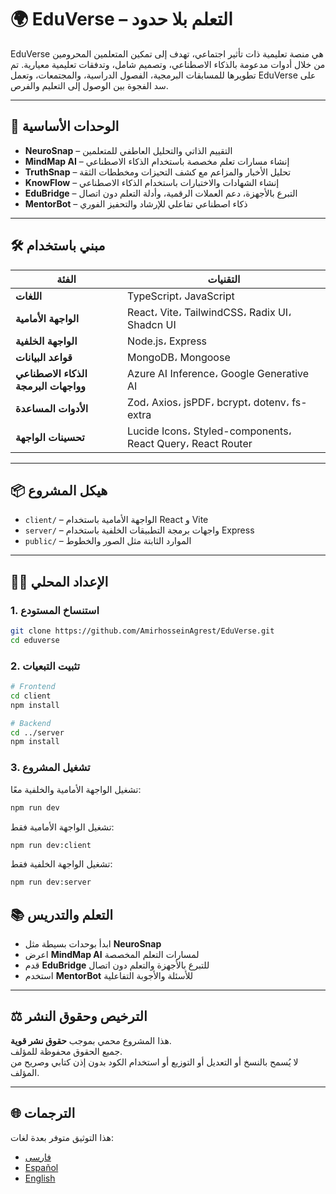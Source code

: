 # 🌍 EduVerse – التعلم بلا حدود

EduVerse هي منصة تعليمية ذات تأثير اجتماعي، تهدف إلى تمكين المتعلمين المحرومين من خلال أدوات مدعومة بالذكاء الاصطناعي، وتصميم شامل، وتدفقات تعليمية معيارية. تم تطويرها للمسابقات البرمجية، الفصول الدراسية، والمجتمعات، وتعمل EduVerse على سد الفجوة بين الوصول إلى التعليم والفرص.

---

## 🧠 الوحدات الأساسية

- **NeuroSnap** – التقييم الذاتي والتحليل العاطفي للمتعلمين  
- **MindMap AI** – إنشاء مسارات تعلم مخصصة باستخدام الذكاء الاصطناعي  
- **TruthSnap** – تحليل الأخبار والمزاعم مع كشف التحيزات ومخططات الثقة  
- **KnowFlow** – إنشاء الشهادات والاختبارات باستخدام الذكاء الاصطناعي  
- **EduBridge** – التبرع بالأجهزة، دعم العملات الرقمية، وأدلة التعلم دون اتصال  
- **MentorBot** – ذكاء اصطناعي تفاعلي للإرشاد والتحفيز الفوري  

---

## 🛠️ مبني باستخدام

| الفئة | التقنيات |
|------|-----------|
| **اللغات** | TypeScript، JavaScript |
| **الواجهة الأمامية** | React، Vite، TailwindCSS، Radix UI، Shadcn UI |
| **الواجهة الخلفية** | Node.js، Express |
| **قواعد البيانات** | MongoDB، Mongoose |
| **الذكاء الاصطناعي وواجهات البرمجة** | Azure AI Inference، Google Generative AI |
| **الأدوات المساعدة** | Zod، Axios، jsPDF، bcrypt، dotenv، fs-extra |
| **تحسينات الواجهة** | Lucide Icons، Styled-components، React Query، React Router |

---

## 📦 هيكل المشروع

- `client/` – الواجهة الأمامية باستخدام React و Vite  
- `server/` – واجهات برمجة التطبيقات الخلفية باستخدام Express  
- `public/` – الموارد الثابتة مثل الصور والخطوط  

---

## 🧑‍💻 الإعداد المحلي

### 1. استنساخ المستودع

```bash
git clone https://github.com/AmirhosseinAgrest/EduVerse.git
cd eduverse
```
### 2. تثبيت التبعيات

```bash
# Frontend
cd client
npm install

# Backend
cd ../server
npm install
```
### 3. تشغيل المشروع

تشغيل الواجهة الأمامية والخلفية معًا:

```bash
npm run dev
```

تشغيل الواجهة الأمامية فقط:

```bash
npm run dev:client
```

تشغيل الواجهة الخلفية فقط:

```bash
npm run dev:server
```

## 📚 التعلم والتدريس

- ابدأ بوحدات بسيطة مثل **NeuroSnap**  
- اعرض **MindMap AI** لمسارات التعلم المخصصة  
- قدم **EduBridge** للتبرع بالأجهزة والتعلم دون اتصال  
- استخدم **MentorBot** للأسئلة والأجوبة التفاعلية  

---

## ⚖️ الترخيص وحقوق النشر

هذا المشروع محمي بموجب **حقوق نشر قوية**.  
جميع الحقوق محفوظة للمؤلف.  
لا يُسمح بالنسخ أو التعديل أو التوزيع أو استخدام الكود بدون إذن كتابي وصريح من المؤلف.  

---

## 🌐 الترجمات

هذا التوثيق متوفر بعدة لغات:

- [فارسی](./README.fa.md)  
- [Español](./README.es.md)  
- [English](./README.md)  
